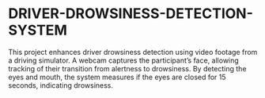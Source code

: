 # DRIVER-DROWSINESS-DETECTION-SYSTEM
This project enhances driver drowsiness detection using video footage from a driving simulator. A webcam captures the participant’s face, allowing tracking of their transition from alertness to drowsiness. By detecting the eyes and mouth, the system measures if the eyes are closed for 15 seconds, indicating drowsiness.
